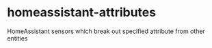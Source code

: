 # homeassistant-attributes
HomeAssistant sensors which break out specified attribute from other entities
